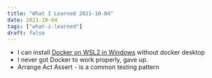 ```yaml
---
title: "What I Learned 2021-10-04"
date: 2021-10-04
tags: ["what-i-learned"]
draft: false
---
```


- I can install [Docker on WSL2 in Windows](https://dev.to/bowmanjd/install-docker-on-windows-wsl-without-docker-desktop-34m9) without docker desktop
- I never got Docker to work properly, gave up.
- Arrange Act Assert - is a common testing pattern
